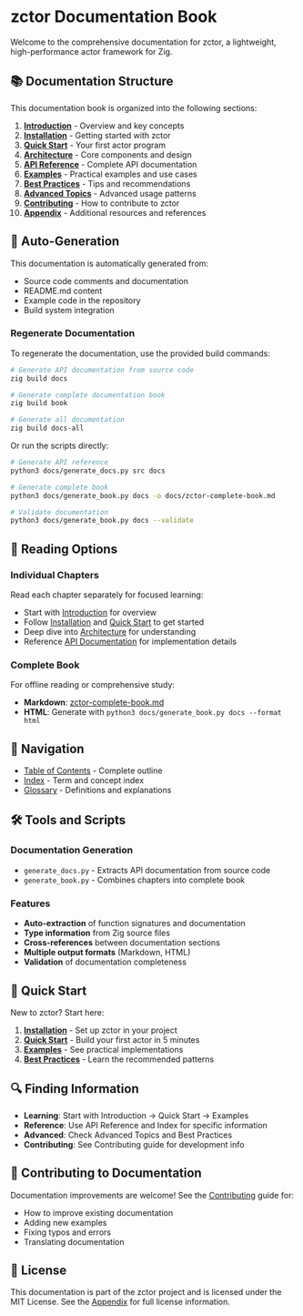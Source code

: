 # zctor Documentation Book

Welcome to the comprehensive documentation for zctor, a lightweight, high-performance actor framework for Zig.

## 📚 Documentation Structure

This documentation book is organized into the following sections:

1. **[Introduction](./01-introduction.md)** - Overview and key concepts
2. **[Installation](./02-installation.md)** - Getting started with zctor
3. **[Quick Start](./03-quick-start.md)** - Your first actor program
4. **[Architecture](./04-architecture.md)** - Core components and design
5. **[API Reference](./05-api-reference.md)** - Complete API documentation
6. **[Examples](./06-examples.md)** - Practical examples and use cases
7. **[Best Practices](./07-best-practices.md)** - Tips and recommendations
8. **[Advanced Topics](./08-advanced-topics.md)** - Advanced usage patterns
9. **[Contributing](./09-contributing.md)** - How to contribute to zctor
10. **[Appendix](./10-appendix.md)** - Additional resources and references

## 🔧 Auto-Generation

This documentation is automatically generated from:
- Source code comments and documentation
- README.md content
- Example code in the repository
- Build system integration

### Regenerate Documentation

To regenerate the documentation, use the provided build commands:

```bash
# Generate API documentation from source code
zig build docs

# Generate complete documentation book
zig build book

# Generate all documentation
zig build docs-all
```

Or run the scripts directly:

```bash
# Generate API reference
python3 docs/generate_docs.py src docs

# Generate complete book
python3 docs/generate_book.py docs -o docs/zctor-complete-book.md

# Validate documentation
python3 docs/generate_book.py docs --validate
```

## 📖 Reading Options

### Individual Chapters
Read each chapter separately for focused learning:
- Start with [Introduction](./01-introduction.md) for overview
- Follow [Installation](./02-installation.md) and [Quick Start](./03-quick-start.md) to get started
- Deep dive into [Architecture](./04-architecture.md) for understanding
- Reference [API Documentation](./05-api-reference.md) for implementation details

### Complete Book
For offline reading or comprehensive study:
- **Markdown**: [zctor-complete-book.md](./zctor-complete-book.md)
- **HTML**: Generate with `python3 docs/generate_book.py docs --format html`

## 🧭 Navigation

- [Table of Contents](./table-of-contents.md) - Complete outline
- [Index](./index.md) - Term and concept index  
- [Glossary](./glossary.md) - Definitions and explanations

## 🛠️ Tools and Scripts

### Documentation Generation
- `generate_docs.py` - Extracts API documentation from source code
- `generate_book.py` - Combines chapters into complete book

### Features
- **Auto-extraction** of function signatures and documentation
- **Type information** from Zig source files
- **Cross-references** between documentation sections
- **Multiple output formats** (Markdown, HTML)
- **Validation** of documentation completeness

## 🚀 Quick Start

New to zctor? Start here:

1. **[Installation](./02-installation.md)** - Set up zctor in your project
2. **[Quick Start](./03-quick-start.md)** - Build your first actor in 5 minutes
3. **[Examples](./06-examples.md)** - See practical implementations
4. **[Best Practices](./07-best-practices.md)** - Learn the recommended patterns

## 🔍 Finding Information

- **Learning**: Start with Introduction → Quick Start → Examples
- **Reference**: Use API Reference and Index for specific information
- **Advanced**: Check Advanced Topics and Best Practices
- **Contributing**: See Contributing guide for development info

## 📝 Contributing to Documentation

Documentation improvements are welcome! See the [Contributing](./09-contributing.md) guide for:
- How to improve existing documentation
- Adding new examples
- Fixing typos and errors
- Translating documentation

## 📄 License

This documentation is part of the zctor project and is licensed under the MIT License. See the [Appendix](./10-appendix.md) for full license information.